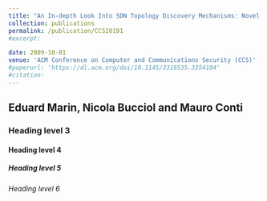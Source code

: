```yaml
---
title: "An In-depth Look Into SDN Topology Discovery Mechanisms: Novel Attacks and Practical Countermeasures"
collection: publications
permalink: /publication/CCS20191
#excerpt:

date: 2009-10-01
venue: 'ACM Conference on Computer and Communications Security (CCS)'
#paperurl: 'https://dl.acm.org/doi/10.1145/3319535.3354194'
#citation:
---
```


## Eduard Marin, Nicola Bucciol and Mauro Conti

### Heading level 3
#### Heading level 4
##### Heading level 5
###### Heading level 6
